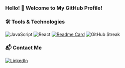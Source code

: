 ### Hello! 👋 Welcome to My GitHub Profile!
### 🛠 Tools & Technologies
![JavaScript](https://img.shields.io/badge/-JavaScript-F7DF1E?logo=javascript&logoColor=white)
![React](https://img.shields.io/badge/-React-61DAFB?logo=react&logoColor=black)
[![Readme Card](https://github-readme-stats.vercel.app/api/pin/?username=username&repo=repo-name)](https://github.com/kristoferbirgir/kristoferbirgir)
![GitHub Streak](https://github-readme-streak-stats.herokuapp.com/?user=username&theme=tokyonight)
### 📬 Contact Me
[![LinkedIn](https://img.shields.io/badge/LinkedIn-blue?logo=linkedin&logoColor=white)](https://www.linkedin.com/in/kristoferbirgir/)
